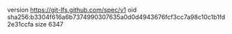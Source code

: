 version https://git-lfs.github.com/spec/v1
oid sha256:b3304f616a6b7374990307635a0d0d4943676fcf3cc7a98c10c1b1fd2e31ccfa
size 6347
